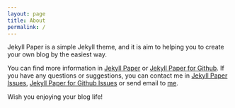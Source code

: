 ```yaml
---
layout: page
title: About
permalink: /
---
```


Jekyll Paper is a simple Jekyll theme, and it is aim to helping you to create your own blog by the easiest way.

You can find more information in [Jekyll Paper][jekyll-paper] or [Jekyll Paper for Github][jekyll-paper-github]. If you have any questions or suggestions, you can contact me in [Jekyll Paper Issues][jekyll-paper-issues], [Jekyll Paper for Github Issues][jekyll-paper-github-issues] or send email to [me](mailto:i@ghosind.com). 

Wish you enjoying your blog life!

[jekyll-paper]: https://github.com/ghosind/Jekyll-Paper
[jekyll-paper-github]: https://github.com/ghosind/Jekyll-Paper-Github
[jekyll-paper-issues]: https://github.com/ghosind/Jekyll-Paper/issues
[jekyll-paper-github-issues]: https://github.com/ghosind/Jekyll-Paper-Github/issues